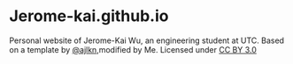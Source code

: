 # Jerome-kai.github.io
Personal website of Jerome-Kai Wu, an engineering student at UTC.
Based on a template by <a href="https://html5up.net/forty" target="_blank">@ajlkn</a>,modified by Me. Licensed under <a href="https://creativecommons.org/licenses/by/3.0/" target="_blank"> CC BY 3.0
